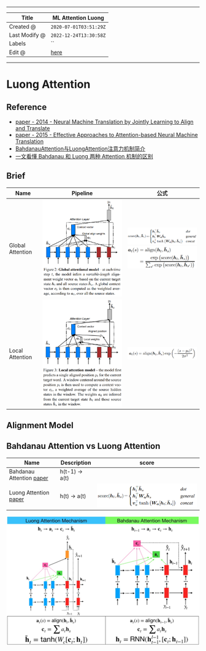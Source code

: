 -----

| Title         | ML Attention Luong                                    |
| ------------- | ----------------------------------------------------- |
| Created @     | `2020-07-01T03:51:29Z`                                |
| Last Modify @ | `2022-12-24T13:30:58Z`                                |
| Labels        | \`\`                                                  |
| Edit @        | [here](https://github.com/junxnone/aiwiki/issues/211) |

-----

# Luong Attention

## Reference

  - [paper - 2014 - Neural Machine Translation by Jointly Learning to
    Align and Translate](https://arxiv.org/abs/1409.0473)
  - [paper - 2015 - Effective Approaches to Attention-based Neural
    Machine Translation](https://arxiv.org/abs/1508.04025)
  - [BahdanauAttention与LuongAttention注意力机制简介](https://blog.csdn.net/u010960155/article/details/82853632)
  - [一文看懂 Bahdanau 和 Luong 两种 Attention
    机制的区别](https://zhuanlan.zhihu.com/p/129316415)

## Brief

| Name             | Pipeline                                                     | 公式                                                                                                                             |
| ---------------- | ------------------------------------------------------------ | ------------------------------------------------------------------------------------------------------------------------------ |
| Global Attention | ![image](media/b0fc8135a6721543ad3027292b3c7edb71309392.png) | ![image](media/b3aa63a35c51ee85f94304c29283addc3435e264.png) <br> ![image](media/3ca7577ca0af1124c85ca13e110d8414bc331bd7.png) |
| Local Attention  | ![image](media/ae360458c318db8201055e7fbc10a988d04553af.png) | ![image](media/614c59fa2064f2bdb7d938208f9077958e6df6dc.png)                                                                   |

## Alignment Model

## Bahdanau Attention vs Luong Attention

| Name                                                        | Description     | score                                                        |
| ----------------------------------------------------------- | --------------- | ------------------------------------------------------------ |
| Bahdanau Attention [paper](https://arxiv.org/abs/1409.0473) | h(t-1) -\> a(t) |                                                              |
| Luong Attention [paper](https://arxiv.org/abs/1508.04025)   | h(t) -\> a(t)   | ![image](media/24e1b8272e0b0bda0448b4d9f8e4ab3cdd486245.png) |

![image](media/40579fb4c968afc57b0ee3b72303ee3c8ee58716.png)
